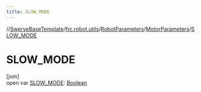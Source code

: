 ```yaml
---
title: SLOW_MODE
---
```

//[SwerveBaseTemplate](../../../../index.html)/[frc.robot.utils](../../index.html)/[RobotParameters](../index.html)/[MotorParameters](index.html)/[SLOW_MODE](-s-l-o-w_-m-o-d-e.html)



# SLOW_MODE



[jvm]\
open var [SLOW_MODE](-s-l-o-w_-m-o-d-e.html): [Boolean](https://kotlinlang.org/api/latest/jvm/stdlib/kotlin/-boolean/index.html)




